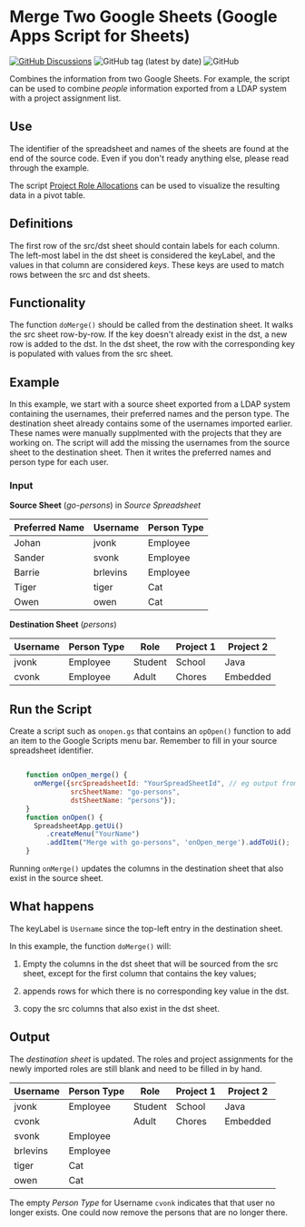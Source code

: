# Merge Two Google Sheets (Google Apps Script for Sheets)

[![GitHub Discussions](https://img.shields.io/github/discussions/cvonk/gas-sheets-merge)](https://github.com/cvonk/gas-sheets-merge/discussions)
![GitHub tag (latest by date)](https://img.shields.io/github/v/tag/cvonk/gas-sheets-merge)
![GitHub](https://img.shields.io/github/license/cvonk/gas-sheets-merge)


Combines the information from two Google Sheets.  For example, the script can be used to 
combine *people* information exported from a LDAP system with a project assignment list.

## Use

The identifier of the spreadsheet and names of the sheets are found at the end of
the source code. Even if you don't ready anything else, please read through the 
example.

The script [Project Role Allocations](https://github.com/cvonk/gas-sheets-project_role_alloc)
can be used to visualize the resulting data in a pivot table.

## Definitions

The first row of the src/dst sheet should contain labels for each column.
The left-most label in the dst sheet is considered the keyLabel, and the values in that
column are considered *keys*. These keys are used to match rows between the src and dst
sheets.

## Functionality

The function `doMerge()` should be called from the destination sheet.
It walks the src sheet row-by-row.  If the key doesn't already exist in the dst, a new
row is added to the dst.  In the dst sheet, the row with the corresponding key is populated
with values from the src sheet.

## Example

In this example, we start with a source sheet exported from a LDAP system containing the 
usernames, their preferred names and the person type.
The destination sheet already contains some of the usernames imported earlier. These
names were manually supplmented with the projects that they are working on.
The script will add the missing the usernames from the source sheet to the destination
sheet.  Then it writes the preferred names and person type for each user.

### Input

**Source Sheet** (*go-persons*) in *Source Spreadsheet*

| Preferred Name | Username	 | Person Type |
| -------------- | --------- | ----------- |
| Johan          |	jvonk	   | Employee    |
| Sander         |	svonk    |	Employee   |
| Barrie         |	brlevins |	Employee   |
| Tiger          |	tiger    |	Cat        |
| Owen           |	owen     |	Cat        |

**Destination Sheet** (*persons*)

| Username | Person Type |	Role    |	Project 1 |	Project 2 |
| -------- | ----------- | -------- | --------- | --------- |
| jvonk    |	Employee	 | Student	| School    |	Java      |
| cvonk    |	Employee	 | Adult	  | Chores    |	Embedded  |

## Run the Script

  Create a script such as `onopen.gs` that contains an `opOpen()` function to add an
  item to the Google Scripts menu bar.  Remember to fill in your source spreadsheet
  identifier.  

```javascript

    function onOpen_merge() {
      onMerge({srcSpreadsheetId: "YourSpreadSheetId", // eg output from LDAP
               srcSheetName: "go-persons", 
               dstSheetName: "persons"});    
    }
    function onOpen() {
      SpreadsheetApp.getUi()
         .createMenu("YourName")
         .addItem("Merge with go-persons", 'onOpen_merge').addToUi();
    }
```

  Running `onMerge()` updates the columns in the destination sheet that also exist in the
  source sheet.

## What happens

The keyLabel is `Username` since the top-left entry in the destination sheet. 

In this example, the function `doMerge()` will:

 1. Empty the columns in the dst sheet that will be sourced from the src sheet,
    except for the first column that contains the key values;
    
 2. appends rows for which there is no corresponding key value in the dst.

 3. copy the src columns that also exist in the dst sheet.
    
## Output

The *destination sheet* is updated. The roles and project assignments for the
newly imported roles are still blank and need to be filled in by hand.

| Username | Person Type |	Role   | Project 1 | Project 2 |
| -------- | ----------- | ------- | --------- | --------- |
| jvonk    | Employee	   | Student | School    | Java      |
| cvonk    |         	   | Adult   | Chores    | Embedded  |
| svonk    | Employee	   |         |           |           |
| brlevins | Employee    |         |           |           |
| tiger    | Cat         |         |           |           |
| owen     | Cat         |         |           |           |

The empty *Person Type* for Username `cvonk` indicates that that user no longer exists.  One could now remove the persons that are no longer there.
